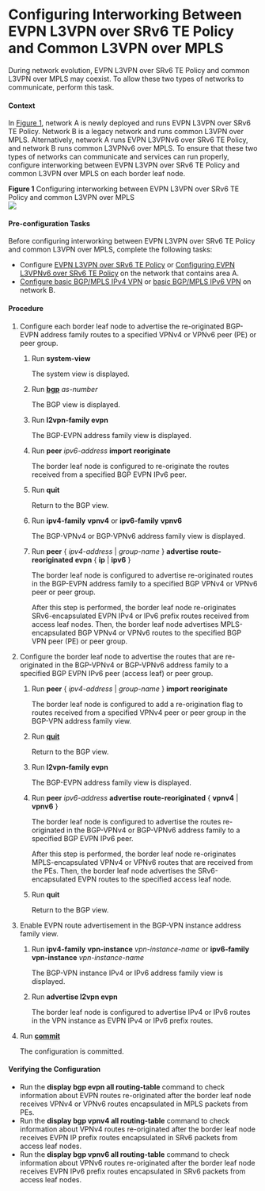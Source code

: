 Configuring Interworking Between EVPN L3VPN over SRv6 TE Policy and Common L3VPN over MPLS
==========================================================================================

During network evolution, EVPN L3VPN over SRv6 TE Policy and common L3VPN over MPLS may coexist. To allow these two types of networks to communicate, perform this task.

#### Context

In [Figure 1](#EN-US_TASK_0188146564__fig_dc_vrp_evpn_cfg_015401), network A is newly deployed and runs EVPN L3VPN over SRv6 TE Policy. Network B is a legacy network and runs common L3VPN over MPLS. Alternatively, network A runs EVPN L3VPNv6 over SRv6 TE Policy, and network B runs common L3VPNv6 over MPLS. To ensure that these two types of networks can communicate and services can run properly, configure interworking between EVPN L3VPN over SRv6 TE Policy and common L3VPN over MPLS on each border leaf node.

**Figure 1** Configuring interworking between EVPN L3VPN over SRv6 TE Policy and common L3VPN over MPLS  
![](figure/en-us_image_0206400990.png)

#### Pre-configuration Tasks

Before configuring interworking between EVPN L3VPN over SRv6 TE Policy and common L3VPN over MPLS, complete the following tasks:

* Configure [EVPN L3VPN over SRv6 TE Policy](dc_vrp_cfg_evpn-l3vpn_over_srv6-te_policy.html) or [Configuring EVPN L3VPNv6 over SRv6 TE Policy](dc_vrp_cfg_evpn-l3vpnv6_over_srv6-te_policy.html) on the network that contains area A.
* [Configure basic BGP/MPLS IPv4 VPN](dc_vrp_mpls-l3vpn-v4_cfg_0154.html) or [basic BGP/MPLS IPv6 VPN](dc_vrp_mpls-l3vpn-v6_cfg_2057.html) on network B.

#### Procedure

1. Configure each border leaf node to advertise the re-originated BGP-EVPN address family routes to a specified VPNv4 or VPNv6 peer (PE) or peer group.
   1. Run **system-view**
      
      
      
      The system view is displayed.
   2. Run [**bgp**](cmdqueryname=bgp) *as-number*
      
      
      
      The BGP view is displayed.
   3. Run **l2vpn-family evpn**
      
      
      
      The BGP-EVPN address family view is displayed.
   4. Run **peer** *ipv6-address* **import** **reoriginate**
      
      
      
      The border leaf node is configured to re-originate the routes received from a specified BGP EVPN IPv6 peer.
   5. Run **quit**
      
      
      
      Return to the BGP view.
   6. Run **ipv4-family** **vpnv4** or **ipv6-family** **vpnv6**
      
      
      
      The BGP-VPNv4 or BGP-VPNv6 address family view is displayed.
   7. Run **peer** { *ipv4-address* | *group-name* } **advertise** **route-reoriginated** **evpn** { **ip** | **ipv6** }
      
      
      
      The border leaf node is configured to advertise re-originated routes in the BGP-EVPN address family to a specified BGP VPNv4 or VPNv6 peer or peer group.
      
      
      
      After this step is performed, the border leaf node re-originates SRv6-encapsulated EVPN IPv4 or IPv6 prefix routes received from access leaf nodes. Then, the border leaf node advertises MPLS-encapsulated BGP VPNv4 or VPNv6 routes to the specified BGP VPN peer (PE) or peer group.
2. Configure the border leaf node to advertise the routes that are re-originated in the BGP-VPNv4 or BGP-VPNv6 address family to a specified BGP EVPN IPv6 peer (access leaf) or peer group.
   1. Run **peer** { *ipv4-address* | *group-name* } **import** **reoriginate**
      
      
      
      The border leaf node is configured to add a re-origination flag to routes received from a specified VPNv4 peer or peer group in the BGP-VPN address family view.
   2. Run [**quit**](cmdqueryname=quit)
      
      
      
      Return to the BGP view.
   3. Run **l2vpn-family evpn**
      
      
      
      The BGP-EVPN address family view is displayed.
   4. Run **peer** *ipv6-address* **advertise** **route-reoriginated** { **vpnv4** | **vpnv6** }
      
      
      
      The border leaf node is configured to advertise the routes re-originated in the BGP-VPNv4 or BGP-VPNv6 address family to a specified BGP EVPN IPv6 peer.
      
      
      
      After this step is performed, the border leaf node re-originates MPLS-encapsulated VPNv4 or VPNv6 routes that are received from the PEs. Then, the border leaf node advertises the SRv6-encapsulated EVPN routes to the specified access leaf node.
   5. Run **quit**
      
      
      
      Return to the BGP view.
3. Enable EVPN route advertisement in the BGP-VPN instance address family view.
   1. Run **ipv4-family** **vpn-instance** *vpn-instance-name* or **ipv6-family** **vpn-instance** *vpn-instance-name*
      
      
      
      The BGP-VPN instance IPv4 or IPv6 address family view is displayed.
   2. Run **advertise l2vpn evpn**
      
      
      
      The border leaf node is configured to advertise IPv4 or IPv6 routes in the VPN instance as EVPN IPv4 or IPv6 prefix routes.
4. Run [**commit**](cmdqueryname=commit)
   
   
   
   The configuration is committed.

#### Verifying the Configuration

* Run the **display bgp evpn all routing-table** command to check information about EVPN routes re-originated after the border leaf node receives VPNv4 or VPNv6 routes encapsulated in MPLS packets from PEs.
* Run the **display bgp vpnv4 all routing-table** command to check information about VPNv4 routes re-originated after the border leaf node receives EVPN IP prefix routes encapsulated in SRv6 packets from access leaf nodes.
* Run the **display bgp vpnv6 all routing-table** command to check information about VPNv6 routes re-originated after the border leaf node receives EVPN IPv6 prefix routes encapsulated in SRv6 packets from access leaf nodes.